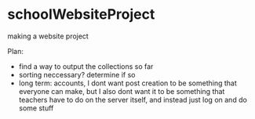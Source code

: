 # schoolWebsiteProject
making a website project


Plan:
* find a way to output the collections so far
* sorting neccessary? determine if so
* long term: accounts, I dont want post creation to be something that everyone can make, but I also dont want it to be something that teachers have to do on the server itself, and instead just log on and do some stuff